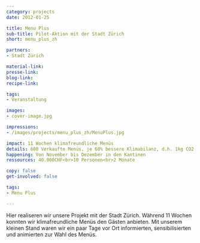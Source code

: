 ```yaml
---
category: projects
date: 2012-01-25

title: Menu Plus
sub-title: Pilot-Aktion mit der Stadt Zürich
short: menu_plus_zh

partners:
- Stadt Zürich

material-link:
presse-link:
blog-link:
recipe-link:

tags:
- Veranstaltung

images:
- cover-image.jpg

impressions:
- /images/projects/menu_plus_zh/MenuPlus.jpg

impact: 11 Wochen klimafreundliche Menüs
details: 600 Verkaufte Menüs, je 60% bessere Klimabilanz, d.h. 1kg CO2 pro Menü eingespart.
happening: Von November bis Dezember in den Kantinen
ressources: 40.000CHF<br>10 Personen<br>2 Monate

copy: false
get-involved: false

tags:
- Menu Plus

---
```


Hier realiseren wir unsere Projekt mit der Stadt Zürich. Während 11 Wochen konnten wir klimafreundliche Menüs den Gästen anbieten. Mit unserem kleinen Stand waren wir ein paar Tage vor Ort informierten, sensibilisierten und animierten zur Wahl des Menüs.